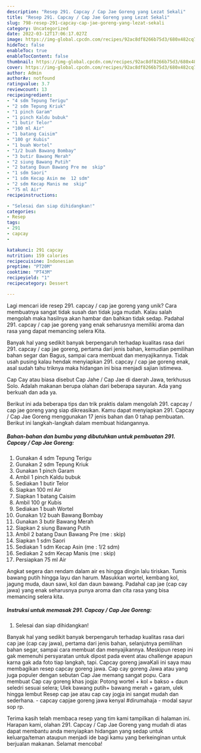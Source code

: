 ```yaml
---
description: "Resep 291. Capcay / Cap Jae Goreng yang Lezat Sekali"
title: "Resep 291. Capcay / Cap Jae Goreng yang Lezat Sekali"
slug: 798-resep-291-capcay-cap-jae-goreng-yang-lezat-sekali
category: Uncategorized
date: 2022-03-12T17:06:17.027Z
image: https://img-global.cpcdn.com/recipes/92ac8df8266b75d3/680x482cq70/291-capcay-cap-jae-goreng-foto-resep-utama.jpg
hideToc: false
enableToc: true
enableTocContent: false
thumbnail: https://img-global.cpcdn.com/recipes/92ac8df8266b75d3/680x482cq70/291-capcay-cap-jae-goreng-foto-resep-utama.jpg
cover: https://img-global.cpcdn.com/recipes/92ac8df8266b75d3/680x482cq70/291-capcay-cap-jae-goreng-foto-resep-utama.jpg
author: Admin
authorAv: notfound
ratingvalue: 3.7
reviewcount: 13
recipeingredient:
- "4 sdm Tepung Terigu"
- "2 sdm Tepung Kriuk"
- "1 pinch Garam"
- "1 pinch Kaldu bubuk"
- "1 butir Telor"
- "100 ml Air"
- "1 batang Caisim"
- "100 gr Kubis"
- "1 buah Wortel"
- "1/2 buah Bawang Bombay"
- "3 butir Bawang Merah"
- "2 siung Bawang Putih"
- "2 batang Daun Bawang Pre me  skip"
- "1 sdm Saori"
- "1 sdm Kecap Asin me  12 sdm"
- "2 sdm Kecap Manis me  skip"
- "75 ml Air"
recipeinstructions:

- "Selesai dan siap dihidangkan!"
categories:
- Resep
tags:
- 291
- capcay
- 

katakunci: 291 capcay  
nutrition: 159 calories
recipecuisine: Indonesian
preptime: "PT20M"
cooktime: "PT43M"
recipeyield: "1"
recipecategory: Dessert

---
```





Lagi mencari ide resep 291. capcay / cap jae goreng yang unik? Cara membuatnya sangat tidak susah dan tidak juga mudah. Kalau salah mengolah maka hasilnya akan hambar dan bahkan tidak sedap. Padahal 291. capcay / cap jae goreng yang enak seharusnya memiliki aroma dan rasa yang dapat memancing selera Kita.





Banyak hal yang sedikit banyak berpengaruh terhadap kualitas rasa dari 291. capcay / cap jae goreng, pertama dari jenis bahan, kemudian pemilihan bahan segar dan Bagus, sampai cara membuat dan menyajikannya. Tidak usah pusing kalau hendak menyiapkan 291. capcay / cap jae goreng enak,      asal sudah tahu triknya maka hidangan ini bisa menjadi sajian istimewa.














Cap Cay atau biasa disebut Cap Jahe / Cap Jae di daerah Jawa, terkhusus Solo. Adalah makanan berupa olahan dari beberapa sayuran. Ada yang berkuah dan ada ya.






Berikut ini ada beberapa tips dan trik praktis dalam mengolah 291. capcay / cap jae goreng yang siap dikreasikan. Kamu dapat menyiapkan 291. Capcay / Cap Jae Goreng menggunakan 17 jenis bahan dan 0 tahap pembuatan. Berikut ini langkah-langkah dalam membuat hidangannya.

<!--inarticleads1-->

##### Bahan-bahan dan bumbu yang dibutuhkan untuk pembuatan 291. Capcay / Cap Jae Goreng:

1. Gunakan 4 sdm Tepung Terigu
1. Gunakan 2 sdm Tepung Kriuk
1. Gunakan 1 pinch Garam
1. Ambil 1 pinch Kaldu bubuk
1. Sediakan 1 butir Telor
1. Siapkan 100 ml Air
1. Siapkan 1 batang Caisim
1. Ambil 100 gr Kubis
1. Sediakan 1 buah Wortel
1. Gunakan 1/2 buah Bawang Bombay
1. Gunakan 3 butir Bawang Merah
1. Siapkan 2 siung Bawang Putih
1. Ambil 2 batang Daun Bawang Pre (me : skip)
1. Siapkan 1 sdm Saori
1. Sediakan 1 sdm Kecap Asin (me : 1/2 sdm)
1. Sediakan 2 sdm Kecap Manis (me : skip)
1. Persiapkan 75 ml Air


Angkat segera dan rendam dalam air es hingga dingin lalu tiriskan. Tumis bawang putih hingga layu dan harum. Masukkan wortel, kembang kol, jagung muda, daun sawi, kol dan daun bawang. Padahal cap jae (cap cay jawa) yang enak seharusnya punya aroma dan cita rasa yang bisa memancing selera kita. 

<!--inarticleads2-->

##### Instruksi untuk memasak 291. Capcay / Cap Jae Goreng:


1. Selesai dan siap dihidangkan!

Banyak hal yang sedikit banyak berpengaruh terhadap kualitas rasa dari cap jae (cap cay jawa), pertama dari jenis bahan, selanjutnya pemilihan bahan segar, sampai cara membuat dan menyajikannya. Meskipun resep ini gak memenuhi persyaratan untuk dipost pada event atau challenge apapun karna gak ada foto tiap langkah, tapi. Capcay goreng jawaKali ini saya mau membagikan resep capcay goreng jawa. Cap cay goreng Jawa atau yang juga populer dengan sebutan Cap Jae memang sangat popu. Cara membuat Cap cay goreng khas jogja: Potong wortel + kol + bakso + daun seledri sesuai selera; Ulek bawang putih+ bawang merah + garam, ulek hingga lembut Resep cap jae atau cap cay jogja ini sangat mudah dan sederhana. - capcay capjae goreng jawa kenyal #dirumahaja - modal sayur sop rp. 

Terima kasih telah membaca resep yang tim kami tampilkan di halaman ini. Harapan kami, olahan 291. Capcay / Cap Jae Goreng yang mudah di atas dapat membantu anda menyiapkan hidangan yang sedap untuk keluarga/teman ataupun menjadi ide bagi kamu yang berkeinginan untuk berjualan makanan. Selamat mencoba!
